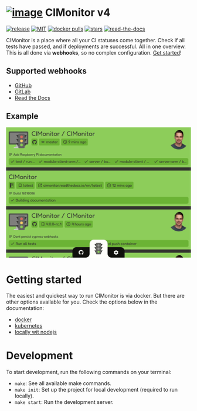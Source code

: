 # [![image](https://avatars2.githubusercontent.com/u/18479455?s=60&v=4)](https://cimonitor.readthedocs.io) CIMonitor v4

[![release](https://img.shields.io/github/release/CIMonitor/CIMonitor.svg)](https://github.com/CIMonitor/CIMonitor/releases)
[![MIT](https://img.shields.io/github/license/CIMonitor/CIMonitor.svg)](https://github.com/CIMonitor/CIMonitor/)
[![docker pulls](https://img.shields.io/docker/pulls/cimonitor/server.svg)](https://hub.docker.com/u/cimonitor/)
[![stars](https://img.shields.io/github/stars/CIMonitor/CIMonitor.svg)](https://github.com/CIMonitor/CIMonitor/stargazers)
[![read-the-docs](https://readthedocs.org/projects/cimonitor/badge/?version=latest)](https://cimonitor.readthedocs.io)

CIMonitor is a place where all your CI statuses come together. Check if all tests have passed, and if
deployments are successful. All in one overview. This is all done via **webhooks**, so no complex configuration.
[Get started](https://cimonitor.readthedocs.io/en/latest/getting-started)!

## Supported webhooks

-   [GitHub](https://cimonitor.readthedocs.io/en/latest/webhook/github/)
-   [GitLab](https://cimonitor.readthedocs.io/en/latest/webhook/gitlab/)
-   [Read the Docs](https://cimonitor.readthedocs.io/en/latest/webhook/readthedocs/)

## Example

![Dashboard demonstration](docs/images/dashboard.gif)

# Getting started

The easiest and quickest way to run CIMonitor is via docker. But there are other options available for you. Check the
options below in the documentation:

-   [docker](https://cimonitor.readthedocs.io/en/latest/run/docker/)
-   [kubernetes](https://cimonitor.readthedocs.io/en/latest/run/kubernetes/)
-   [locally wit nodejs](https://cimonitor.readthedocs.io/en/latest/run/locally/)

# Development

To start development, run the following commands on your terminal:

-   `make`: See all available make commands.
-   `make init`: Set up the project for local development (required to run locally).
-   `make start`: Run the development server.
